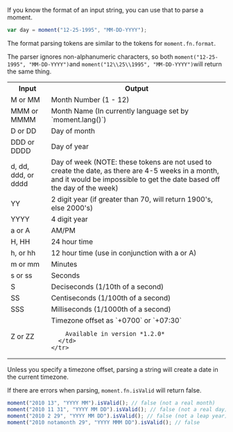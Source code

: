 If you know the format of an input string, you can use that to parse a moment.

```javascript
var day = moment("12-25-1995", "MM-DD-YYYY");
```

The format parsing tokens are similar to the tokens for `moment.fn.format`.

The parser ignores non-alphanumeric characters, so both `moment("12-25-1995", "MM-DD-YYYY")`and `moment("12\\25\\1995", "MM-DD-YYYY")`will return the same thing.

<table class="table table-striped table-bordered">
  <tbody>
    <tr>
      <th>Input</th>
      <th>Output</th>
    </tr>
    <tr>
      <td>M or MM</td>
      <td>Month Number (1 - 12)</td>
    </tr>
    <tr>
      <td>MMM or MMMM</td>
      <td>Month Name (In currently language set by `moment.lang()`)</td>
    </tr>
    <tr>
      <td>D or DD</td>
      <td>Day of month</td>
    </tr>
    <tr>
      <td>DDD or DDDD</td>
      <td>Day of year</td>
    </tr>
    <tr>
      <td>d, dd, ddd, or dddd</td>
      <td>Day of week (NOTE: these tokens are not used to create the date, as there are 4-5 weeks in a month, and it would be impossible to get the date based off the day of the week)</td>
    </tr>
    <tr>
      <td>YY</td>
      <td>2 digit year (if greater than 70, will return 1900's, else 2000's)</td>
    </tr>
    <tr>
      <td>YYYY</td>
      <td>4 digit year</td>
    </tr>
    <tr>
      <td>a or A</td>
      <td>AM/PM</td>
    </tr>
    <tr>
      <td>H, HH</td>
      <td>24 hour time</td>
    </tr>
    <tr>
      <td>h, or hh</td>
      <td>12 hour time (use in conjunction with a or A)</td>
    </tr>
    <tr>
      <td>m or mm</td>
      <td>Minutes</td>
    </tr>
    <tr>
      <td>s or ss</td>
      <td>Seconds</td>
    </tr>
    <tr>
      <td>S</td>
      <td>Deciseconds (1/10th of a second)</td>
    </tr>
    <tr>
      <td>SS</td>
      <td>Centiseconds (1/100th of a second)</td>
    </tr>
    <tr>
      <td>SSS</td>
      <td>Milliseconds (1/1000th of a second)</td>
    </tr>
    <tr>
      <td>Z or ZZ</td>
      <td>
        Timezone offset as `+0700` or `+07:30`

        Available in version *1.2.0*
      </td>
    </tr>
  </tbody>
</table>

Unless you specify a timezone offset, parsing a string will create a date in the current timezone.

If there are errors when parsing, `moment.fn.isValid` will return false.

```javascript
moment("2010 13", "YYYY MM").isValid(); // false (not a real month)
moment("2010 11 31", "YYYY MM DD").isValid(); // false (not a real day)
moment("2010 2 29", "YYYY MM DD").isValid(); // false (not a leap year)
moment("2010 notamonth 29", "YYYY MMM DD").isValid(); // false
```
